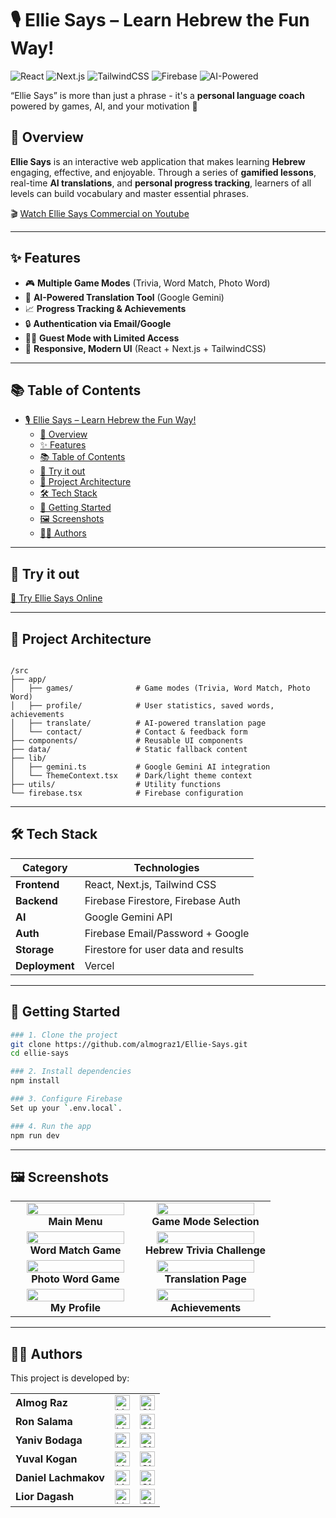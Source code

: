 # 🎙️ Ellie Says – Learn Hebrew the Fun Way!

![React](https://img.shields.io/badge/Built%20with-React-blue) ![Next.js](https://img.shields.io/badge/Framework-Next.js-black?logo=next.js&logoColor=white) ![TailwindCSS](https://img.shields.io/badge/Styled%20with-TailwindCSS-teal) ![Firebase](https://img.shields.io/badge/Backend-Firebase-orange) ![AI-Powered](https://img.shields.io/badge/AI-Google%20Gemini-yellow)

“Ellie Says” is more than just a phrase - it's a <b>personal language coach</b> powered by games, AI, and your motivation 🐘

## 🧠 Overview
**Ellie Says** is an interactive web application that makes learning **Hebrew** engaging, effective, and enjoyable. Through a series of **gamified lessons**, real-time **AI translations**, and **personal progress tracking**, learners of all levels can build vocabulary and master essential phrases.

🎬 [Watch Ellie Says Commercial on Youtube](https://youtu.be/vfGoi8GQtI8)

---

## ✨ Features

- 🎮 **Multiple Game Modes** (Trivia, Word Match, Photo Word)
- 🤖 **AI-Powered Translation Tool** (Google Gemini)
- 📈 **Progress Tracking & Achievements**
- 🔒 **Authentication via Email/Google**
- 🧑‍🎓 **Guest Mode with Limited Access**
- 🎨 **Responsive, Modern UI** (React + Next.js + TailwindCSS)

---

## 📚 Table of Contents

- [🎙️ Ellie Says – Learn Hebrew the Fun Way!](#️-ellie-says--learn-hebrew-the-fun-way)
  - [🧠 Overview](#-overview)
  - [✨ Features](#-features)
  - [📚 Table of Contents](#-table-of-contents)
  - [🚀 Try it out](#-try-it-out)
  - [🧩 Project Architecture](#-project-architecture)
  - [🛠️ Tech Stack](#️-tech-stack)
  - [🚧 Getting Started](#-getting-started)
  - [🖼️ Screenshots](#️-screenshots)
  - [👨‍💻 Authors](#-authors)

---

## 🚀 Try it out 

[🔗 Try Ellie Says Online](https://ellie-says.vercel.app/translate) 

---

## 🧩 Project Architecture

```

/src
├── app/
│   ├── games/              # Game modes (Trivia, Word Match, Photo Word)
│   ├── profile/            # User statistics, saved words, achievements
│   ├── translate/          # AI-powered translation page
│   └── contact/            # Contact & feedback form
├── components/             # Reusable UI components
├── data/                   # Static fallback content
├── lib/
│   ├── gemini.ts           # Google Gemini AI integration
│   └── ThemeContext.tsx    # Dark/light theme context
├── utils/                  # Utility functions
└── firebase.tsx            # Firebase configuration
```

---

## 🛠️ Tech Stack

| Category         | Technologies                         |
|------------------|--------------------------------------|
| **Frontend**     | React, Next.js, Tailwind CSS         |
| **Backend**      | Firebase Firestore, Firebase Auth    |
| **AI**           | Google Gemini API                    |
| **Auth**         | Firebase Email/Password + Google     |
| **Storage**      | Firestore for user data and results  |
| **Deployment**   | Vercel               |

---

## 🚧 Getting Started


```bash
### 1. Clone the project
git clone https://github.com/almograz1/Ellie-Says.git
cd ellie-says

### 2. Install dependencies
npm install

### 3. Configure Firebase
Set up your `.env.local`.

### 4. Run the app
npm run dev
```

---

## 🖼️ Screenshots

<table width="100%">
  <tr>
    <td align="center" width="50%">
      <img src="https://github.com/user-attachments/assets/990f8e5c-162a-4c1e-9e0d-803c16b447a4" width="90%"/>
      <br/>
      <b>Main Menu</b>
    </td>
    <td align="center" width="50%">
      <img src="https://github.com/user-attachments/assets/2732edcb-5ba4-4f3c-bbcb-3425a968412f" width="90%"/>
      <br/>
      <b>Game Mode Selection</b>
    </td>
  </tr>
  <tr>
    <td align="center" width="50%">
      <img src="https://github.com/user-attachments/assets/741a5ead-38d9-4a8b-bedb-58f12069c133" width="90%"/>
      <br/>
      <b>Word Match Game</b>
    </td>
    <td align="center" width="50%">
      <img src="https://github.com/user-attachments/assets/849e0d68-6514-447e-9560-927048ecf944" width="90%"/>
      <br/>
      <b>Hebrew Trivia Challenge</b>
    </td>
  </tr>
  <tr>
    <td align="center" width="50%">
      <img src="https://github.com/user-attachments/assets/a2e9e806-6007-4d7a-b5b0-45367b22a1c4" width="90%"/>
      <br/>
      <b>Photo Word Game</b>
    </td>
    <td align="center" width="50%">
      <img src="https://github.com/user-attachments/assets/234506ed-3618-43e7-b679-cd8271d11aac" width="90%"/>
      <br/>
      <b>Translation Page</b>
    </td>
  </tr>
  <tr>
    <td align="center" width="50%">
      <img src="https://github.com/user-attachments/assets/a15e4281-2934-4ef0-861f-9d267598cc3f" width="90%"/>
      <br/>
      <b>My Profile</b>
    </td>
    <td align="center" width="50%">
      <img src="https://github.com/user-attachments/assets/02f8a9dc-7b37-4338-a858-606ab03eb71f" width="90%"/>
      <br/>
      <b>Achievements</b>
    </td>
  </tr>
</table>

---

## 👨‍💻 Authors

This project is developed by:

<table width="100%">
  <tr>
    <td><b>Almog Raz</b></td>
    <td>
      <a href="https://www.linkedin.com/in/almog-raz/">
        <img src="https://img.shields.io/badge/LinkedIn-Profile-blue?style=flat&logo=linkedin" alt="LinkedIn" height="24"/>
      </a>
    </td>
    <td>
      <a href="https://github.com/almograz1">
        <img src="https://img.shields.io/badge/GitHub-Profile-black?style=flat&logo=github" alt="GitHub" height="24"/>
      </a>
    </td>
  </tr>
  <tr>
    <td><b>Ron Salama</b></td>
    <td>
      <a href="https://www.linkedin.com/in/ron-salama-3860a0107/">
        <img src="https://img.shields.io/badge/LinkedIn-Profile-blue?style=flat&logo=linkedin" alt="LinkedIn" height="24"/>
      </a>
    </td>
    <td>
      <a href="https://github.com/RS-OG">
        <img src="https://img.shields.io/badge/GitHub-Profile-black?style=flat&logo=github" alt="GitHub" height="24"/>
      </a>
    </td>
  </tr>
  <tr>
    <td><b>Yaniv Bodaga</b></td>
    <td>
      <a href="https://www.linkedin.com/in/yaniv-bodaga/">
        <img src="https://img.shields.io/badge/LinkedIn-Profile-blue?style=flat&logo=linkedin" alt="LinkedIn" height="24"/>
      </a>
    </td>
    <td>
      <a href="https://github.com/yaniv99">
        <img src="https://img.shields.io/badge/GitHub-Profile-black?style=flat&logo=github" alt="GitHub" height="24"/>
      </a>
    </td>
  </tr>
  <tr>
    <td><b>Yuval Kogan</b></td>
    <td>
      <a href="https://www.linkedin.com/in/yuval-kogan">
        <img src="https://img.shields.io/badge/LinkedIn-Profile-blue?style=flat&logo=linkedin" alt="LinkedIn" height="24"/>
      </a>
    </td>
    <td>
      <a href="https://github.com/KoganTheDev">
        <img src="https://img.shields.io/badge/GitHub-Profile-black?style=flat&logo=github" alt="GitHub" height="24"/>
      </a>
    </td>
  </tr>
  <tr>
    <td><b>Daniel Lachmakov</b></td>
    <td>
      <a href="https://www.linkedin.com/in/daniel-lachmakov-94761b288/">
        <img src="https://img.shields.io/badge/LinkedIn-Profile-blue?style=flat&logo=linkedin" alt="LinkedIn" height="24"/>
      </a>
    </td>
    <td>
      <a href="https://github.com/Danielon05423">
        <img src="https://img.shields.io/badge/GitHub-Profile-black?style=flat&logo=github" alt="GitHub" height="24"/>
      </a>
    </td>
  </tr>
  <tr>
    <td><b>Lior Dagash</b></td>
    <td>
      <a href="https://www.linkedin.com/in/lior-dagash-53130333a/">
        <img src="https://img.shields.io/badge/LinkedIn-Profile-blue?style=flat&logo=linkedin" alt="LinkedIn" height="24"/>
      </a>
    </td>
    <td>
      <a href="https://github.com/iMianite">
        <img src="https://img.shields.io/badge/GitHub-Profile-black?style=flat&logo=github" alt="GitHub" height="24"/>
      </a>
    </td>
  </tr>
</table>
